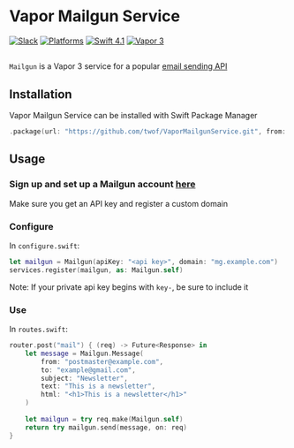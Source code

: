 # Vapor Mailgun Service

[![Slack](https://img.shields.io/badge/join-slack-745EAF.svg?style=flat)](https://vapor.team)
[![Platforms](https://img.shields.io/badge/platforms-macOS%2010.13%20|%20Ubuntu%2016.04%20LTS-ff0000.svg?style=flat)](http://cocoapods.org/pods/FASwift)
[![Swift 4.1](https://img.shields.io/badge/swift-4.1-orange.svg?style=flat)](http://swift.org)
[![Vapor 3](https://img.shields.io/badge/vapor-3.0-blue.svg?style=flat)](https://vapor.codes)

##

`Mailgun` is a Vapor 3 service for a popular [email sending API](https://www.mailgun.com/)


## Installation
Vapor Mailgun Service can be installed with Swift Package Manager

```swift
.package(url: "https://github.com/twof/VaporMailgunService.git", from: "1.1.0")
```

## Usage

### Sign up and set up a Mailgun account [here](https://www.mailgun.com/)
Make sure you get an API key and register a custom domain

### Configure

In `configure.swift`:

```swift
let mailgun = Mailgun(apiKey: "<api key>", domain: "mg.example.com")
services.register(mailgun, as: Mailgun.self)
```

Note: If your private api key begins with `key-`, be sure to include it

### Use

In `routes.swift`:

```swift
router.post("mail") { (req) -> Future<Response> in
    let message = Mailgun.Message(
        from: "postmaster@example.com",
        to: "example@gmail.com",
        subject: "Newsletter",
        text: "This is a newsletter",
        html: "<h1>This is a newsletter</h1>"
    )
    
    let mailgun = try req.make(Mailgun.self)
    return try mailgun.send(message, on: req)
}
```
